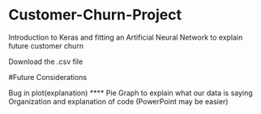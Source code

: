 # Customer-Churn-Project
Introduction to Keras and fitting an Artificial Neural Network to explain future customer churn

Download the .csv file 

#Future Considerations

Bug in plot(explanation) ****
Pie Graph to explain what our data is saying
Organization and explanation of code (PowerPoint may be easier)


